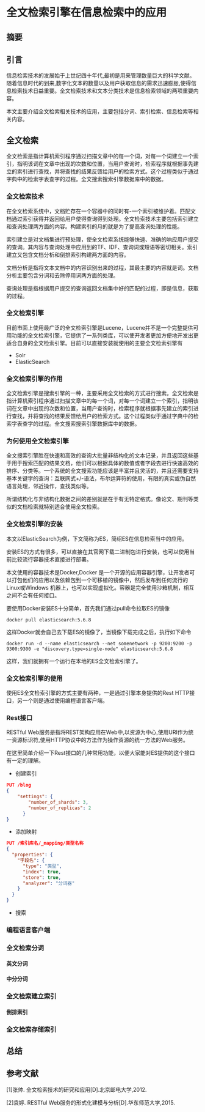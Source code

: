 # 全文检索引擎在信息检索中的应用

## 摘要

## 引言

信息检索技术的发展始于上世纪四十年代,最初是用来管理数量巨大的科学文献。随着信息时代的到来,数字化文本的数量以及用户获取信息的需求迅速膨胀,使得信息检索技术日益重要。全文检索技术和文本分类技术是信息检索领域的两项重要内容。

本文主要介绍全文检索相关技术的应用，主要包括分词、索引检索、信息检索等相关内容。

## 全文检索

全文检索是指计算机索引程序通过扫描文章中的每一个词，对每一个词建立一个索引，指明该词在文章中出现的次数和位置，当用户查询时，检索程序就根据事先建立的索引进行查找，并将查找的结果反馈给用户的检索方式。这个过程类似于通过字典中的检索字表查字的过程。全文搜索搜索引擎数据库中的数据。

### 全文检索技术

在全文检索系统中，文档贮存在一个容器中的同时有-一个索引被维护着。匹配文档通过索引获得并返回给用户使得查询得到处理。全文检索技术主要包括索引建立和查询处理两方面的内容。构建索引的月的就是为了提高查询处理的性能。

索引建立是对文档集进行预处理，使全文检索系统能够快速、准确的响应用户提交的查询。其内容与查询处理中应用到的TF、IDF、查询词或短语等密切相关。索引建立又包含文档分析和倒排索引构建两方面的内容。

文档分析是指将文本文档中的内容识别出来的过程，其最主要的内容就是词。文档分析主要包含分词和去除停用词两方面的处理。

查询处理是指根据用户提交的查询返回文档集中好的匹配的过程，即是信息，获取的过程。

### 全文检索引擎

目前市面上使用最广泛的全文检索引擎是Lucene，Lucene并不是一个完整提供可用功能的全文检索引擎，它提供了一系列类库，可以使开发者更加方便地开发出更适合自身的全文检索引擎。目前可以直接安装就使用的主要全文检索引擎有

- Solr
- ElasticSearch

### 全文检索引擎的作用

全文检索引擎是搜索引擎的一种，主要采用全文检索的方式进行搜索。全文检索是指计算机索引程序通过扫描文章中的每一个词，对每一个词建立一个索引，指明该词在文章中出现的次数和位置，当用户查询时，检索程序就根据事先建立的索引进行查找，并将查找的结果反馈给用户的检索方式。这个过程类似于通过字典中的检索字表查字的过程。全文搜索搜索引擎数据库中的数据。

### 为何使用全文检索引擎

全文搜索引擎胜在快速和高效的查询大批量非结构化的文本记录，并且返回这些基于用于搜索匹配的结果文档，他们可以根据具体的数值或者字段去进行快速高效的排序、分类等。一个系统的全文搜索功能应该是丰富并且灵活的，并且还需要支持基本关键字的查询：互联网式+/-语法，布尔运算符的使用，有限的真实或伪自然语言处理，邻近操作，查找类似等。

所谓结构化与非结构化数据之间的差别就是在于有无特定格式。像论文、期刊等类似的文档检索就特别适合使用全文检索。

### 全文检索引擎的安装

本文以ElasticSearch为例，下文简称为ES，简绍ES在信息检索当中的应用。

安装ES的方式有很多，可以直接在其官网下载二进制包进行安装，也可以使用当前比较流行容器技术直接进行部署。

本文使用的容器技术是Docker,Docker 是一个开源的应用容器引擎，让开发者可以打包他们的应用以及依赖包到一个可移植的镜像中，然后发布到任何流行的 Linux或Windows 机器上，也可以实现虚拟化。容器是完全使用沙箱机制，相互之间不会有任何接口。

要使用Docker安装ES十分简单，首先我们通过pull命令拉取ES的镜像

```shell
docker pull elasticsearch:5.6.8
```

这样Docker就会自己去下载ES的镜像了，当镜像下载完成之后，执行如下命令

```shell
docker run -d --name elasticsearch --net somenetwork -p 9200:9200 -p 9300:9300 -e "discovery.type=single-node" elasticsearch:5.6.8
```

这样，我们就拥有一个运行在本地的ES全文检索引擎了。

### 全文检索引擎的使用

使用ES全文检索引擎的方式主要有两种，一是通过引擎本身提供的Rest HTTP接口，另一个则是通过使用编程语言客户端。

### Rest接口

RESTful Web服务是指将REST架构应用在Web中,以资源为中心,使用URI作为统一资源标识符,使用HTTP协议中的方法作为操作资源的统一方法的Web服务。

在这里简单介绍一下Rest接口的几种常用功能，以便大家能对ES提供的这个接口有一定的理解。

- 创建索引

``` JSON
PUT /blog
{
    "settings": {
        "number_of_shards": 3,
        "number_of_replicas": 2
      }
}
```

- 添加映射

```json
PUT /索引库名/_mapping/类型名称
{
  "properties": {
    "字段名": {
      "type": "类型",
      "index": true,
      "store": true,
      "analyzer": "分词器"
    }
  }
}
```

- 搜索





### 编程语言客户端

### 全文检索分词

#### 英文分词

#### 中分分词

### 全文检索建立索引

#### 倒排索引

### 全文检索存储索引

## 总结

## 参考文献

[1]张帅. 全文检索技术的研究和应用[D].北京邮电大学,2012.

[2]袁婷. RESTful Web服务的形式化建模与分析[D].华东师范大学,2015.
